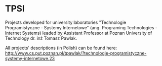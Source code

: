 # TPSI
Projects developed for university laboratories "Technologie Programistyczne - Systemy Internetowe" (ang. Programing Technologies - Internet Systems) leaded by Assistant Professor at Poznan University of Technology dr. inż Tomasz Pawlak.

All projects' descriptions (in Polish) can be found here: http://www.cs.put.poznan.pl/tpawlak/?technologie-programistyczne-systemy-internetowe,23
